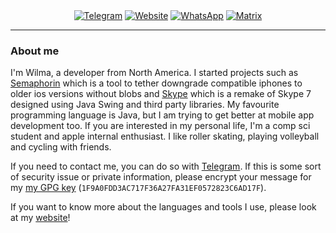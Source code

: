 <div align="center">
    <a href="https://t.me/wilmzinha"><img alt="Telegram" src="https://img.shields.io/badge/Telegram-2CA5E0?style=for-the-badge&logo=telegram&logoColor=white"></a>
    <a href="https://y08wilm.github.io"><img alt="Website" src="https://img.shields.io/badge/website-000000?style=for-the-badge&logo=google-chrome&logoColor=white"></a>
    <a href="https://wa.me/+4915124085668"><img alt="WhatsApp" src="https://img.shields.io/badge/WhatsApp-25D366?style=for-the-badge&logo=whatsapp&logoColor=white"></a>
    <a href="https://matrix.to/#/@wilmzinha:nadeko.pw"><img alt="Matrix" src="https://img.shields.io/badge/Matrix-000?style=for-the-badge&logo=matrix&logoColor=white"></a>
</div>

---

### About me

I'm Wilma, a developer from North America. I started projects such as [Semaphorin](https://github.com/y08wilm/Semaphorin) which is a tool to tether downgrade compatible iphones to older ios versions without blobs and [Skype](https://github.com/y08wilm/Skype) which is a remake of Skype 7 designed using Java Swing and third party libraries. My favourite programming language is Java, but I am trying to get better at mobile app development too. If you are interested in my personal life, I'm a comp sci student and apple internal enthusiast. I like roller skating, playing volleyball and cycling with friends.

If you need to contact me, you can do so with [Telegram](https://t.me/wilmzinha). If this is some sort of security issue or private information, please encrypt your message for my [my GPG key](https://keyserver.ubuntu.com/pks/lookup?search=1F9A0FDD3AC717F36A27FA31EF0572823C6AD17F&fingerprint=on&op=index) (`1F9A0FDD3AC717F36A27FA31EF0572823C6AD17F`).

If you want to know more about the languages and tools I use, please look at my [website](https://www.youtube.com/watch?v=dQw4w9WgXcQ)!
